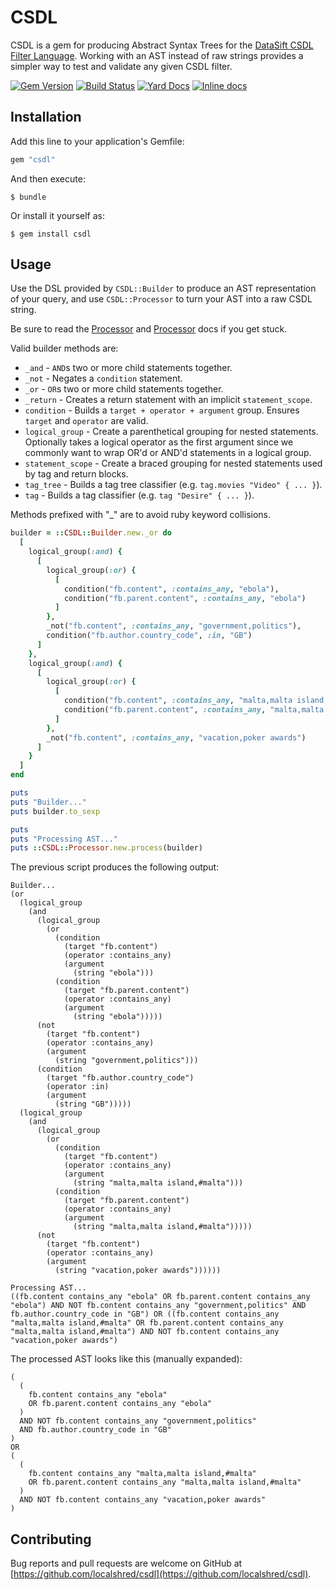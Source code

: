 # CSDL

CSDL is a gem for producing Abstract Syntax Trees for the [DataSift CSDL Filter Language](http://dev.datasift.com/docs/csdl).
Working with an AST instead of raw strings provides a simpler way to test and validate any given CSDL filter.

[![Gem Version](https://badge.fury.io/rb/csdl.svg)](http://badge.fury.io/rb/csdl)
[![Build Status](https://travis-ci.org/localshred/csdl.svg)](https://travis-ci.org/localshred/csdl)
[![Yard Docs](http://img.shields.io/badge/yard-docs-blue.svg)](http://www.rubydoc.info/gems/csdl)
[![Inline docs](http://inch-ci.org/github/localshred/csdl.svg?branch=master)](http://inch-ci.org/github/localshred/csdl)

## Installation

Add this line to your application's Gemfile:

```ruby
gem "csdl"
```

And then execute:

    $ bundle

Or install it yourself as:

    $ gem install csdl

## Usage

Use the DSL provided by `CSDL::Builder` to produce an AST representation of your query, and use `CSDL::Processor` to turn your AST into a raw CSDL string.

Be sure to read the [Processor](http://www.rubydoc.info/gems/csdl/CSDL/Processor) and [Processor](http://www.rubydoc.info/gems/csdl/CSDL/Builder) docs if you get stuck.

Valid builder methods are:

- `_and` - `AND`s two or more child statements together.
- `_not` - Negates a `condition` statement.
- `_or` - `OR`s two or more child statements together.
- `_return` - Creates a return statement with an implicit `statement_scope`.
- `condition` - Builds a `target + operator + argument` group. Ensures `target` and `operator` are valid.
- `logical_group` - Create a parenthetical grouping for nested statements. Optionally takes a logical operator as the first argument since we commonly want to wrap OR'd or AND'd statements in a logical group.
- `statement_scope` - Create a braced grouping for nested statements used by tag and return blocks.
- `tag_tree` - Builds a tag tree classifier (e.g. `tag.movies "Video" { ... }`).
- `tag` - Builds a tag classifier (e.g. `tag "Desire" { ... }`).

Methods prefixed with "\_" are to avoid ruby keyword collisions.

```ruby
builder = ::CSDL::Builder.new._or do
  [
    logical_group(:and) {
      [
        logical_group(:or) {
          [
            condition("fb.content", :contains_any, "ebola"),
            condition("fb.parent.content", :contains_any, "ebola")
          ]
        },
        _not("fb.content", :contains_any, "government,politics"),
        condition("fb.author.country_code", :in, "GB")
      ]
    },
    logical_group(:and) {
      [
        logical_group(:or) {
          [
            condition("fb.content", :contains_any, "malta,malta island,#malta"),
            condition("fb.parent.content", :contains_any, "malta,malta island,#malta")
          ]
        },
        _not("fb.content", :contains_any, "vacation,poker awards")
      ]
    }
  ]
end

puts
puts "Builder..."
puts builder.to_sexp

puts
puts "Processing AST..."
puts ::CSDL::Processor.new.process(builder)
```

The previous script produces the following output:

```
Builder...
(or
  (logical_group
    (and
      (logical_group
        (or
          (condition
            (target "fb.content")
            (operator :contains_any)
            (argument
              (string "ebola")))
          (condition
            (target "fb.parent.content")
            (operator :contains_any)
            (argument
              (string "ebola")))))
      (not
        (target "fb.content")
        (operator :contains_any)
        (argument
          (string "government,politics")))
      (condition
        (target "fb.author.country_code")
        (operator :in)
        (argument
          (string "GB")))))
  (logical_group
    (and
      (logical_group
        (or
          (condition
            (target "fb.content")
            (operator :contains_any)
            (argument
              (string "malta,malta island,#malta")))
          (condition
            (target "fb.parent.content")
            (operator :contains_any)
            (argument
              (string "malta,malta island,#malta")))))
      (not
        (target "fb.content")
        (operator :contains_any)
        (argument
          (string "vacation,poker awards"))))))

Processing AST...
((fb.content contains_any "ebola" OR fb.parent.content contains_any "ebola") AND NOT fb.content contains_any "government,politics" AND fb.author.country_code in "GB") OR ((fb.content contains_any "malta,malta island,#malta" OR fb.parent.content contains_any "malta,malta island,#malta") AND NOT fb.content contains_any "vacation,poker awards")
```

The processed AST looks like this (manually expanded):

```
(
  (
    fb.content contains_any "ebola"
    OR fb.parent.content contains_any "ebola"
  )
  AND NOT fb.content contains_any "government,politics"
  AND fb.author.country_code in "GB"
)
OR
(
  (
    fb.content contains_any "malta,malta island,#malta"
    OR fb.parent.content contains_any "malta,malta island,#malta"
  )
  AND NOT fb.content contains_any "vacation,poker awards"
)
```

## Contributing

Bug reports and pull requests are welcome on GitHub at [https://github.com/localshred/csdl](https://github.com/localshred/csdl).

